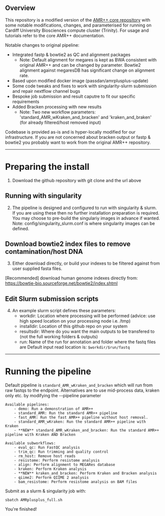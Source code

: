 Overview
--------
This repository is a modified version of the [AMR++ core repository](https://github.com/Microbial-Ecology-Group/AMRplusplus) with some notable modifications, changes, and parameterised for running on Cardiff University Biosciences compute cluster (Trinity). For usage and tutorials refer to the core AMR++ documentation.

Notable changes to original pipeline:
- Integrated fastp & bowtie2 as QC and alignment packages
  - Note: Default alignment for megares is kept as BWA consistent with original AMR++ and can be changed by parameter. Bowtie2 alignment against megaresDB has significant change on alignment rate.
- Based upon modified docker image (passdan/amrplusplus-update)
- Some code tweaks and fixes to work with singularity-slurm submission and repair nextflow channel bugs 
- Bespoke job submission and result caputre to fit our specific requirements
- Added Bracken processing with new results
  - Note: Two new workflow parameters: 'standard_AMR_wKraken_and_bracken' and 'kraken_and_braken' (for already filtered/host removed input)

Codebase is provided as-is and is hyper-locally modified for our infrastructure. If you are not concerned about bracken output or fastp & bowtie2 you probably want to work from the original AMR++ repository. 

---

# Preparing the install
1. Download the github repository with git clone and the url above

## Running with singularity
2. The pipeline is designed and configured to run with singularity & slurm. If you are using these then no further installation  preparation is required.
   You may choose to pre-build the singulariy images in advance if wanted. Note: config/singularity_slurm.conf is where singularity images can be defined.

## Download bowtie2 index files to remove contamination/host DNA
3. Either download directly, or build your indexes to be filtered against from user supplied fasta files.

[Recommended] download human genome indexes directly from: https://bowtie-bio.sourceforge.net/bowtie2/index.shtml

## Edit Slurm submission scripts
4. An example slurm script defines these parameters:
   -  workdir:     Location where processing will be performed (advice: use high speed location on your processing node i.e. /tmp)
   - installdir:  Location of this github repo on your system
   - resultsdir:  Where do you want the main outputs to be transfered to (not the full working folders & outputs)
   - run:         Name of the run for annotation and folder where the fastq files are
                  Default input read location is: `$workdir/$run/fastq`
---

# Running the pipeline

Default pipeline is `standard_AMR_wKraken_and_bracken` which will run from raw fastqs to the endpoint. Alternatives are to use mid-process data, kraken only etc. by modifying the --pipeline parameter

    Available pipelines:
        - demo: Run a demonstration of AMR++
        - standard_AMR: Run the standard AMR++ pipeline
        - fast_AMR: Run the fast AMR++ pipeline without host removal.
        - standard_AMR_wKraken: Run the standard AMR++ pipeline with Kraken
        - **NEW** standard_AMR_wKraken_and_bracken: Run the standard AMR++ pipeline with Kraken AND Bracken

    Available subworkflows:
        - eval_qc: Run FastQC analysis
        - trim_qc: Run trimming and quality control
        - rm_host: Remove host reads
        - resistome: Perform resistome analysis
        - align: Perform alignment to MEGARes database
        - kraken: Perform Kraken analysis
        - **NEW** kraken_and_bracken: Perform Kraken and Bracken analysis
        - qiime2: Perform QIIME 2 analysis
        - bam_resistome: Perform resistome analysis on BAM files

Submit as a slurm & singularity job with:
```
sbatch AMRplusplus_full.sh
```

You're finished!
